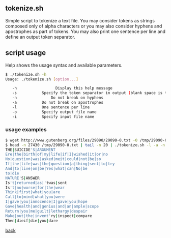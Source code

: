 ## tokenize.sh
Simple script to tokenize a text file. You may consider tokens as 
strings composed only of alpha characters or you may also consider
hyphens and apostrophes as part of tokens.
You may also print one sentence per line and define an output token separator.

## script usage
Help shows the usage syntax and available parameters.

~~~ bash
$ ./tokenize.sh -h
Usage: ./tokenize.sh [option...] 

   -h                 Display this help message
   -s			Specify the token separator in output (blank space is the default)
   -n		        Do not break on hyphens
   -a		  	Do not break on apostrophes
   -l			One sentence per line
   -o			Specify output file name
   -i			Specify input file name
~~~

### usage examples

~~~ bash
$ wget http://www.gutenberg.org/files/29090/29090-0.txt -O /tmp/29090-0.txt
$ head -n 27430 /tmp/29090-0.txt | tail -n 20 | ./tokenize.sh -l -a -n -s "|"
THE|SUICIDE'S|ARGUMENT
Ere|the|birth|of|my|life|if|I|wished|it|or|no
No|question|was|asked|meit|could|not|be|so
If|the|life|was|the|question|a|thing|sent|to|try
And|to|live|on|be|Yes|what|can|No|be
to|die
NATURE'S|ANSWER
Is't|returned|as|'twas|sent
Is't|no|worse|for|the|wear
Think|first|what|you|are
Call|to|mind|what|you|were
I|gave|you|innocence|I|gave|you|hope
Gave|health|and|genius|and|an|ample|scope
Return|you|me|guilt|lethargy|despair
Make|out|the|invent'ry|inspect|compare
Then|dieif|die|you|dare
~~~


[back](./)

